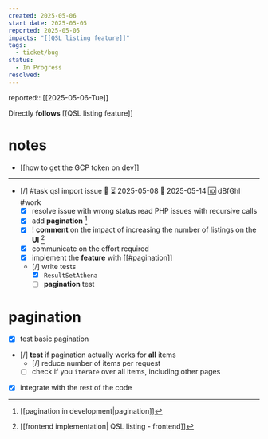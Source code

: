 ```yaml
---
created: 2025-05-06
start date: 2025-05-05
reported: 2025-05-05
impacts: "[[QSL listing feature]]"
tags:
  - ticket/bug
status:
  - In Progress
resolved:
---
```

reported:: [[2025-05-06-Tue]]

Directly **follows** [[QSL listing feature]]

# notes
- [[how to get the GCP token on dev]]
___

- [/] #task qsl import issue 🔼 ⏳ 2025-05-08 📅 2025-05-14 🆔 dBfGhl #work 
	- [x] resolve issue with wrong status read
			PHP issues with recursive calls
	- [x] add **pagination** [^1]
	- [x] ! **comment** on the impact of increasing the number of listings on the **UI** [^2]
	- [x] communicate on the effort required
	- [x] implement the **feature** with [[#pagination]]
	- [/] write tests
		- [x] `ResultSetAthena`
		- [ ] **pagination** test

[^1]: [[pagination in development|pagination]]
[^2]: [[frontend implementation| QSL listing - frontend]]

# pagination

- [x] test basic pagination
- [/] **test** if pagination actually works for **all** items
	- [/] reduce number of items per request
	- [ ] check if you `iterate` over all items, including other pages
- [x] integrate with the rest of the code

